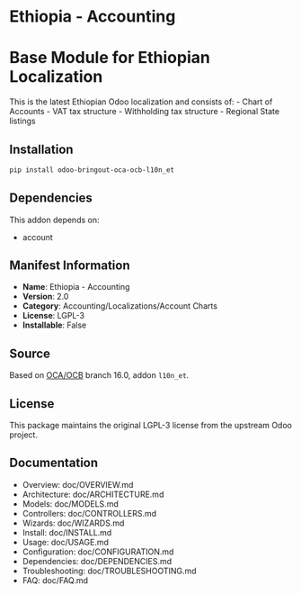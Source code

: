 # Ethiopia - Accounting


Base Module for Ethiopian Localization
======================================

This is the latest Ethiopian Odoo localization and consists of:
    - Chart of Accounts
    - VAT tax structure
    - Withholding tax structure
    - Regional State listings
    

## Installation

```bash
pip install odoo-bringout-oca-ocb-l10n_et
```

## Dependencies

This addon depends on:
- account

## Manifest Information

- **Name**: Ethiopia - Accounting
- **Version**: 2.0
- **Category**: Accounting/Localizations/Account Charts
- **License**: LGPL-3
- **Installable**: False

## Source

Based on [OCA/OCB](https://github.com/OCA/OCB) branch 16.0, addon `l10n_et`.

## License

This package maintains the original LGPL-3 license from the upstream Odoo project.

## Documentation

- Overview: doc/OVERVIEW.md
- Architecture: doc/ARCHITECTURE.md
- Models: doc/MODELS.md
- Controllers: doc/CONTROLLERS.md
- Wizards: doc/WIZARDS.md
- Install: doc/INSTALL.md
- Usage: doc/USAGE.md
- Configuration: doc/CONFIGURATION.md
- Dependencies: doc/DEPENDENCIES.md
- Troubleshooting: doc/TROUBLESHOOTING.md
- FAQ: doc/FAQ.md
